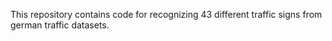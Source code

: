 This repository contains code for recognizing 43 different traffic signs from german traffic datasets. 
